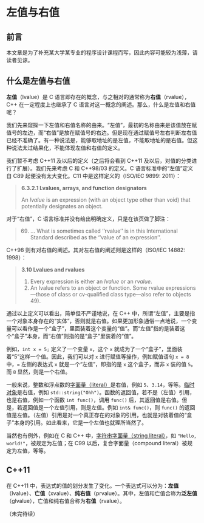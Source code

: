 <!-- Copyright (C) 2022 Timothy Liu -->

<!-- CC BY-SA 4.0 license -->

# 左值与右值



## 前言

本文章是为了补充某大学某专业的程序设计课程而写，因此内容可能较为浅薄，请读者见谅。  



## 什么是左值与右值

**左值**（lvalue）是 C 语言即存在的概念，与之相对的通常称为**右值**（rvalue），C++ 在一定程度上也继承了 C 语言对这一概念的阐述。那么，什么是左值和右值呢？  

我们先来窥探一下左值和右值名称的由来。“左值”，最初的名称由来是该值放在赋值号的左边，而“右值”是放在赋值号的右边。但是现在通过赋值号左右判断左右值已经不准确了。有一种说法是，能够取地址的是左值，不能取地址的是右值。但这种说法太过结果化，不能体现左值和右值的定义。

我们暂不考虑 C++11 及以后的定义（之后将会看到 C++11 及以后，对值的分类进行了扩展）。我们先来考虑 C 和 C++98/03 的定义。C 语言标准中的“左值”定义自 C89 起便没有太大变化。C11 中是这样定义的（ISO/IEC 9899: 2011）：  

> **6.3.2.1 Lvalues, arrays, and function designators**
>
> An *lvalue* is an expression (with an object type other than void) that potentially designates an object.

对于“右值”，C 语言标准并没有给出明确定义，只是在该页做了脚注：  

> 69) ... What is sometimes called ‘‘rvalue’’ is in this International Standard described as the ‘‘value of an expression’’.

C++98 则有对右值的阐述。其对左右值的阐述则是这样的（ISO/IEC 14882: 1998）：  

> **3.10 Lvalues and rvalues**
>
> 1. Every expression is either an *lvalue* or an *rvalue*.
> 2. An lvalue refers to an object or function. Some rvalue expressions—those of class or cv-qualified class type—also refer to objects 49).

通过以上定义可以看出，简单但不严谨地说，在 C++ 中，所谓“左值”，主要是指一个对象本身存在的“实体”，否则就是右值。如果更加形象通俗一点地说，一个变量可以看作是一个“盒子”，里面装着这个变量的“值”。而“左值”指的是装着这个“盒子”本身，而“右值”则指的是“盒子”里装着的“值”。  

例如，`int x = 5;` 定义了一个变量 `x`，这个 `x` 就成为了一个“盒子”，里面装着“5”这样一个值。因此，我们可以对 `x` 进行赋值等操作，例如赋值语句 `x = 8` 中，`=` 左侧的表达式 `x` 就是一个“左值”，即指的是 `x` 这个盒子，而非 `x` 装的值 `5`。而 `8` 显然，则是一个右值。 

一般来说，整数和浮点数的[字面量（literal）](https://zh.cppreference.com/w/cpp/language/expressions#.E5.AD.97.E9.9D.A2.E9.87.8F)是右值，例如 `5`、`3.14`，等等。[临时对象](https://zh.cppreference.com/w/cpp/language/lifetime#.E4.B8.B4.E6.97.B6.E5.AF.B9.E8.B1.A1.E7.9A.84.E7.94.9F.E5.AD.98.E6.9C.9F)是右值，例如 `std::string("Ohh")`。函数的返回值，若不是（左值）引用，也是右值，例如一个函数 `int func()`，调用 `func()` 后，其返回值是右值。但是，若返回值是一个左值引用，则是左值。例如 `int& func()`，则 `func()` 的返回值是左值。（左值）引用是对一个真正存在的对象的引用，也就是对装着值的“盒子”本身的引用。如此看来，它是一个左值也就理所当然了。  

当然也有例外，例如在 C 和 C++ 中，[字符串字面量（string literal）](https://zh.cppreference.com/w/cpp/language/string_literal)，如 `"Hello, world!"`，被规定为左值；在 C99 以后，复合字面量（compound literal）被规定为左值，等等。  



## C++11

在 C++11 中，表达式的值的划分发生了变化。一个表达式可以分为：**左值**（lvalue）、**亡值**（xvalue）、**纯右值**（prvalue）。其中，左值和亡值合称为**泛左值**（glvalue），亡值和纯右值合称为**右值**（rvalue）。   

（未完待续）  
